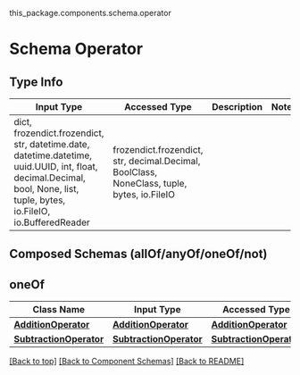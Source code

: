 this_package.components.schema.operator
# Schema Operator

## Type Info
Input Type | Accessed Type | Description | Notes
------------ | ------------- | ------------- | -------------
dict, frozendict.frozendict, str, datetime.date, datetime.datetime, uuid.UUID, int, float, decimal.Decimal, bool, None, list, tuple, bytes, io.FileIO, io.BufferedReader | frozendict.frozendict, str, decimal.Decimal, BoolClass, NoneClass, tuple, bytes, io.FileIO |  |

## Composed Schemas (allOf/anyOf/oneOf/not)
## oneOf
Class Name | Input Type | Accessed Type | Description | Notes
------------- | ------------- | ------------- | ------------- | -------------
[**AdditionOperator**](addition_operator.md) | [**AdditionOperator**](addition_operator.md) | [**AdditionOperator**](addition_operator.md) |  |
[**SubtractionOperator**](subtraction_operator.md) | [**SubtractionOperator**](subtraction_operator.md) | [**SubtractionOperator**](subtraction_operator.md) |  |

[[Back to top]](#top) [[Back to Component Schemas]](../../../README.md#Component-Schemas) [[Back to README]](../../../README.md)
